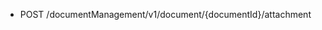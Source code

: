 <!--
    ATTENTION: This file was generated via gradle!
               Do NOT manually edit this file! Any such changes will be overwritten!
-->

* POST /documentManagement/v1/document/{documentId}/attachment
